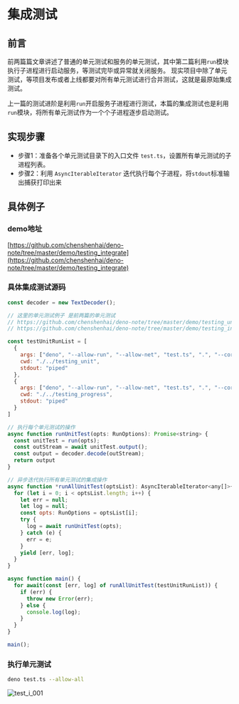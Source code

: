 # 集成测试

## 前言

前两篇篇文章讲述了普通的单元测试和服务的单元测试，其中第二篇利用`run`模块执行子进程进行启动服务，等测试完毕或异常就关闭服务。 现实项目中除了单元测试，等项目发布或者上线都要对所有单元测试进行合并测试，这就是最原始集成测试。

上一篇的测试进阶是利用`run`开启服务子进程进行测试，本篇的集成测试也是利用`run`模块，将所有单元测试作为一个个子进程逐步启动测试。

## 实现步骤

- 步骤1：准备各个单元测试目录下的入口文件 `test.ts`，设置所有单元测试的子进程列表。
- 步骤2：利用 `AsyncIterableIterator` 迭代执行每个子进程，将`stdout`标准输出捕获打印出来


## 具体例子

### demo地址

[https://github.com/chenshenhai/deno-note/tree/master/demo/testing_integrate](https://github.com/chenshenhai/deno-note/tree/master/demo/testing_integrate)

### 具体集成测试源码

```js
const decoder = new TextDecoder();

// 这里的单元测试例子 是前两篇的单元测试
// https://github.com/chenshenhai/deno-note/tree/master/demo/testing_unit
// https://github.com/chenshenhai/deno-note/tree/master/demo/testing_integrate

const testUnitRunList = [
  {
    args: ["deno", "--allow-run", "--allow-net", "test.ts", ".", "--cors"],
    cwd: "./../testing_unit",
    stdout: "piped"
  },
  {
    args: ["deno", "--allow-run", "--allow-net", "test.ts", ".", "--cors"],
    cwd: "./../testing_progress",
    stdout: "piped"
  }
]

// 执行每个单元测试的操作
async function runUnitTest(opts: RunOptions): Promise<string> {
  const unitTest = run(opts);
  const outStream = await unitTest.output();
  const output = decoder.decode(outStream);
  return output
}

// 异步迭代执行所有单元测试的集成操作
async function *runAllUnitTest(optsList): AsyncIterableIterator<any[]>{
  for (let i = 0; i < optsList.length; i++) {
    let err = null;
    let log = null;
    const opts: RunOptions = optsList[i];
    try {
      log = await runUnitTest(opts);
    } catch (e) {
      err = e;
    }
    yield [err, log];
  }
}

async function main() {
  for await(const [err, log] of runAllUnitTest(testUnitRunList)) {
    if (err) {
      throw new Error(err);
    } else {
      console.log(log);
    }
  }
}

main();
```

### 执行单元测试

```sh
deno test.ts --allow-all
```

![test_i_001](https://user-images.githubusercontent.com/8216630/52529392-e9bf9000-2d2b-11e9-99e6-50892a56fb71.jpg)
